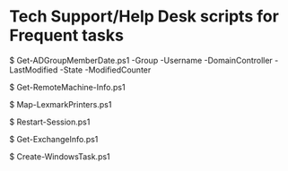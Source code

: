 # Tech Support/Help Desk scripts for Frequent tasks

$ Get-ADGroupMemberDate.ps1
  -Group
  -Username
  -DomainController
  -LastModified
  -State
  -ModifiedCounter

$ Get-RemoteMachine-Info.ps1

$ Map-LexmarkPrinters.ps1

$ Restart-Session.ps1

$ Get-ExchangeInfo.ps1

$ Create-WindowsTask.ps1

